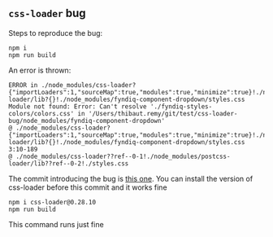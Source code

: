 ## `css-loader` bug

Steps to reproduce the bug:

```
npm i
npm run build
```

An error is thrown:

```
ERROR in ./node_modules/css-loader?{"importLoaders":1,"sourceMap":true,"modules":true,"minimize":true}!./node_modules/postcss-loader/lib?{}!./node_modules/fyndiq-component-dropdown/styles.css
Module not found: Error: Can't resolve './fyndiq-styles-colors/colors.css' in '/Users/thibaut.remy/git/test/css-loader-bug/node_modules/fyndiq-component-dropdown'
@ ./node_modules/css-loader?{"importLoaders":1,"sourceMap":true,"modules":true,"minimize":true}!./node_modules/postcss-loader/lib?{}!./node_modules/fyndiq-component-dropdown/styles.css 3:10-189
@ ./node_modules/css-loader??ref--0-1!./node_modules/postcss-loader/lib??ref--0-2!./styles.css
```

The commit introducing the bug is [this one](https://github.com/webpack-contrib/css-loader/pull/698/commits/585b58b4af9b56ca9e771c4bb6ebdf1845bfcd8a). You can install the version of css-loader before this commit and it works fine

```
npm i css-loader@0.28.10
npm run build
```

This command runs just fine
